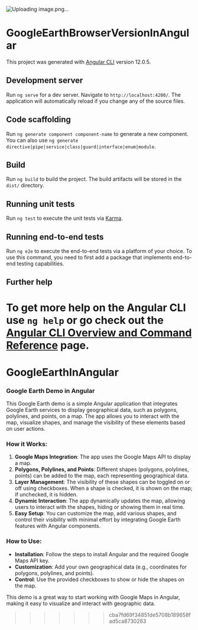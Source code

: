 
![Uploading image.png…]()

# GoogleEarthBrowserVersionInAngular

This project was generated with [Angular CLI](https://github.com/angular/angular-cli) version 12.0.5.

## Development server

Run `ng serve` for a dev server. Navigate to `http://localhost:4200/`. The application will automatically reload if you change any of the source files.

## Code scaffolding

Run `ng generate component component-name` to generate a new component. You can also use `ng generate directive|pipe|service|class|guard|interface|enum|module`.

## Build

Run `ng build` to build the project. The build artifacts will be stored in the `dist/` directory.

## Running unit tests

Run `ng test` to execute the unit tests via [Karma](https://karma-runner.github.io).

## Running end-to-end tests

Run `ng e2e` to execute the end-to-end tests via a platform of your choice. To use this command, you need to first add a package that implements end-to-end testing capabilities.

## Further help

To get more help on the Angular CLI use `ng help` or go check out the [Angular CLI Overview and Command Reference](https://angular.io/cli) page.
=======
# GoogleEarthInAngular
### Google Earth Demo in Angular

This Google Earth demo is a simple Angular application that integrates Google Earth services to display geographical data, such as polygons, polylines, and points, on a map. The app allows you to interact with the map, visualize shapes, and manage the visibility of these elements based on user actions.

### How it Works:
1. **Google Maps Integration**: The app uses the Google Maps API to display a map.
2. **Polygons, Polylines, and Points**: Different shapes (polygons, polylines, points) can be added to the map, each representing geographical data.
3. **Layer Management**: The visibility of these shapes can be toggled on or off using checkboxes. When a shape is checked, it is shown on the map; if unchecked, it is hidden.
4. **Dynamic Interaction**: The app dynamically updates the map, allowing users to interact with the shapes, hiding or showing them in real time.
5. **Easy Setup**: You can customize the map, add various shapes, and control their visibility with minimal effort by integrating Google Earth features with Angular components.

### How to Use:
- **Installation**: Follow the steps to install Angular and the required Google Maps API key.
- **Customization**: Add your own geographical data (e.g., coordinates for polygons, polylines, and points).
- **Control**: Use the provided checkboxes to show or hide the shapes on the map.

This demo is a great way to start working with Google Maps in Angular, making it easy to visualize and interact with geographic data.

>>>>>>> cba7fd69f34851de5708b189658fad5ca8730263
